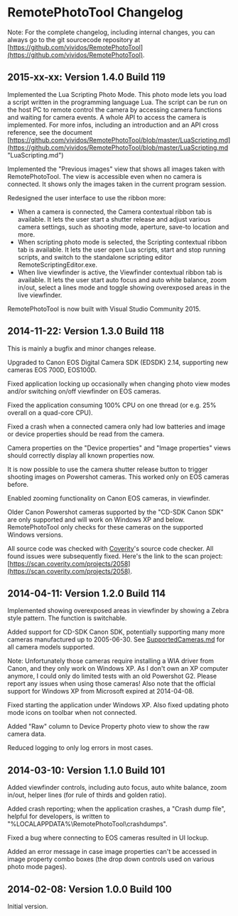 # RemotePhotoTool Changelog #

Note: For the complete changelog, including internal changes, you can always go to
the git sourcecode repository at [https://github.com/vividos/RemotePhotoTool](https://github.com/vividos/RemotePhotoTool).

## 2015-xx-xx: Version 1.4.0 Build 119 ##

Implemented the Lua Scripting Photo Mode. This photo mode lets you load a script written in the
programming language Lua. The script can be run on the host PC to remote control the camera by
accessing camera functions and waiting for camera events. A whole API to access the camera is
implemented. For more infos, including an introduction and an API cross reference, see the
document [https://github.com/vividos/RemotePhotoTool/blob/master/LuaScripting.md](https://github.com/vividos/RemotePhotoTool/blob/master/LuaScripting.md "LuaScripting.md")

Implemented the "Previous images" view that shows all images taken with RemotePhotoTool. The view
is accessible even when no camera is connected. It shows only the images taken in the current
program session.

Redesigned the user interface to use the ribbon more:

- When a camera is connected, the Camera contextual ribbon tab is available. It lets the user
  start a shutter release and adjust various camera settings, such as shooting mode, aperture,
  save-to location and more.
- When scripting photo mode is selected, the Scripting contextual ribbon tab is available. It lets
  the user open Lua scripts, start and stop running scripts, and switch to the standalone
  scripting editor RemoteScriptingEditor.exe.
- When live viewfinder is active, the Viewfinder contextual ribbon tab is available. It lets the
  user start auto focus and auto white balance, zoom in/out, select a lines mode and toggle
  showing overexposed areas in the live viewfinder.

RemotePhotoTool is now built with Visual Studio Community 2015.

## 2014-11-22: Version 1.3.0 Build 118 ##

This is mainly a bugfix and minor changes release.

Upgraded to Canon EOS Digital Camera SDK (EDSDK) 2.14, supporting new cameras EOS 700D, EOS100D.

Fixed application locking up occasionally when changing photo view modes and/or switching on/off
viewfinder on EOS cameras.

Fixed the application consuming 100% CPU on one thread (or e.g. 25% overall on a quad-core CPU).

Fixed a crash when a connected camera only had low batteries and image or device properties should be
read from the camera.

Camera properties on the "Device properties" and "Image properties" views should correctly display
all known properties now.

It is now possible to use the camera shutter release button to trigger shooting images on Powershot
cameras. This worked only on EOS cameras before.

Enabled zooming functionality on Canon EOS cameras, in viewfinder.

Older Canon Powershot cameras supported by the "CD-SDK Canon SDK" are only supported and will work
on Windows XP and below. RemotePhotoTool only checks for these cameras on the supported Windows
versions.

All source code was checked with [Coverity](http://www.coverity.com/)'s source code checker. All
found issues were subsequently fixed. Here's the link to the scan project:
[https://scan.coverity.com/projects/2058](https://scan.coverity.com/projects/2058).

## 2014-04-11: Version 1.2.0 Build 114 ##

Implemented showing overexposed areas in viewfinder by showing a Zebra style pattern. The
function is switchable.

Added support for CD-SDK Canon SDK, potentially supporting many more cameras manufactured up
to 2005-06-30. See [SupportedCameras.md](SupportedCameras.md) for all camera models supported.

Note: Unfortunately those cameras require installing a WIA driver from Canon, and they only
work on Windows XP. As I don't own an XP computer anymore, I could only do limited tests with
an old Powershot G2. Please report any issues when using those cameras!
Also note that the official support for Windows XP from Microsoft expired at 2014-04-08.

Fixed starting the application under Windows XP. Also fixed updating photo mode icons on
toolbar when not connected.

Added "Raw" column to Device Property photo view to show the raw camera data.

Reduced logging to only log errors in most cases.

## 2014-03-10: Version 1.1.0 Build 101 ##

Added viewfinder controls, including auto focus, auto white balance, zoom in/out,
helper lines (for rule of thirds and golden ratio).

Added crash reporting; when the application crashes, a "Crash dump file", helpful
for developers, is written to "%LOCALAPPDATA%\RemotePhotoTool\crashdumps".

Fixed a bug where connecting to EOS cameras resulted in UI lockup.

Added an error message in case image properties can't be accessed in image property
combo boxes (the drop down controls used on various photo mode pages).

## 2014-02-08: Version 1.0.0 Build 100 ##
Initial version.
